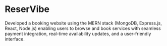 # ReserVibe
Developed a booking website using the MERN stack (MongoDB, Express.js, React, Node.js) enabling users to browse and book services with seamless payment integration, real-time availability updates, and a user-friendly interface.
